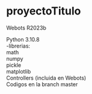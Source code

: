 # proyectoTitulo

Webots R2023b

Python 3.10.8      
      -librerias:       
        math      
        numpy       
        pickle      
        matplotlib      
        Controllers (incluida en Webots)      
Codigos en la branch master
